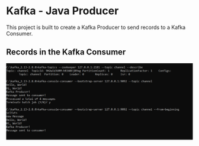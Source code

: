 # Kafka - Java Producer

This project is built to create a Kafka Producer to send records to a Kafka Consumer.

## Records in the Kafka Consumer
![alt text](https://github.com/drdataSpp/Spp_Kafka-Java-Producer/blob/master/Consumer%20Photo.PNG)
